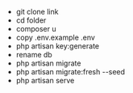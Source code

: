 - git clone link
- cd folder
- composer u
- copy .env.example .env
- php artisan key:generate
- rename db
- php artisan migrate
- php artisan migrate:fresh --seed
- php artisan serve
